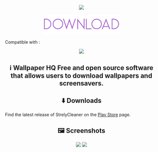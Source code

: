 <p align="center">
   <img src="https://i.ibb.co/BzFFD8M/unnamed.png">
</p>

<p align="center">
	<a href="https://play.google.com/store/apps/details?id=com.holydesing.software.wallpaperhq" target="_blank">
		<img src="https://raw.githubusercontent.com/DestroyerDarkNess/StrelyCleaner/main/download-button.png">
	</a>
</p>

<p align="left">Compatible with : </p>
	<p align="center">
		<img src="https://i.ibb.co/mz4w47R/icons8-android-os-48.png">
	</p>


<center>
<h2>ℹ️ Wallpaper HQ Free and open source software that allows users to download wallpapers and screensavers.</h2> 
</center>

<center>
<h2> ⬇️ Downloads</h2> 
</center>

Find the latest release of StrelyCleaner on the [Play Store](https://play.google.com/store/apps/details?id=com.holydesing.software.wallpaperhq) page.

<center>
<h2>🖼️ Screenshots</h2> 
</center>

<p align="center">
	<img src="https://i.ibb.co/VWpGPMy/Whats-App-Image-2024-04-03-at-6-52-10-PM.jpg">
  	<img src="https://i.ibb.co/Nr4K0k7/Whats-App-Image-2024-04-03-at-6-52-10-PM-1.jpg">
</p>
